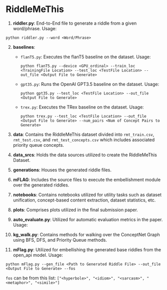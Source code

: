 # RiddleMeThis



1. **riddler.py**: End-to-End file to generate a riddle from a given word/phrase. Usage: 
 ```
 python riddler.py --word <Word/Phrase>
 ```
2. **baselines**:
    - `flanT5.py`: Executes the flanT5 baseline on the dataset. Usage: 
      ```
      python flanT5.py --device <GPU_ordinal> --train_loc <TrainingFile Location> --test_loc <TestFile Location> --out_file <Output File to Generate>
      ```
    - `gpt35.py`: Runs the OpenAI GPT3.5 baseline on the dataset. Usage: 
      ```
      python gpt35.py --test_loc <TestFile Location> --out_file <Output File to Generate>
      ```
    - `trex.py`: Executes the TRex baseline on the dataset. Usage: 
      ```
      python trex.py --test_loc <TestFile Location> --out_file <Output File to Generate> --num_pairs <Num of Concept Pairs to Generate>
      ```

3. **data**: Contains the RiddleMeThis dataset divided into `rmt_train.csv`, `rmt_test.csv`, and `rmt_test_concepts.csv` which includes associated priority queue concepts.

4. **data_srcs**: Holds the data sources utilized to create the RiddleMeThis Dataset.

5. **generations**: Houses the generated riddle files.

6. **mFLAG**: Includes the source files to execute the embellishment module over the generated riddles.

7. **notebooks**: Contains notebooks utilized for utility tasks such as dataset unification, concept-based content extraction, dataset statistics, etc.

8. **plots**: Comprises plots utilized in the final submission paper.

9. **auto_evaluate.py**: Utilized for automatic evaluation metrics in the paper. Usage: 



10. **kg_walk.py**: Contains methods for walking over the ConceptNet Graph using BFS, DFS, and Priority Queue methods.

11. **mFlag.py**: Utilized for embellishing the generated base riddles from the open_api model. Usage: 
 ```
 python mFlag.py --gen_file <Path to Generated Riddle File> --out_file <Output File to Generate> --fos
 ```
 `fos` can be from this list: `["<hyperbole>", "<idiom>", "<sarcasm>", "<metaphor>", "<simile>"]`

